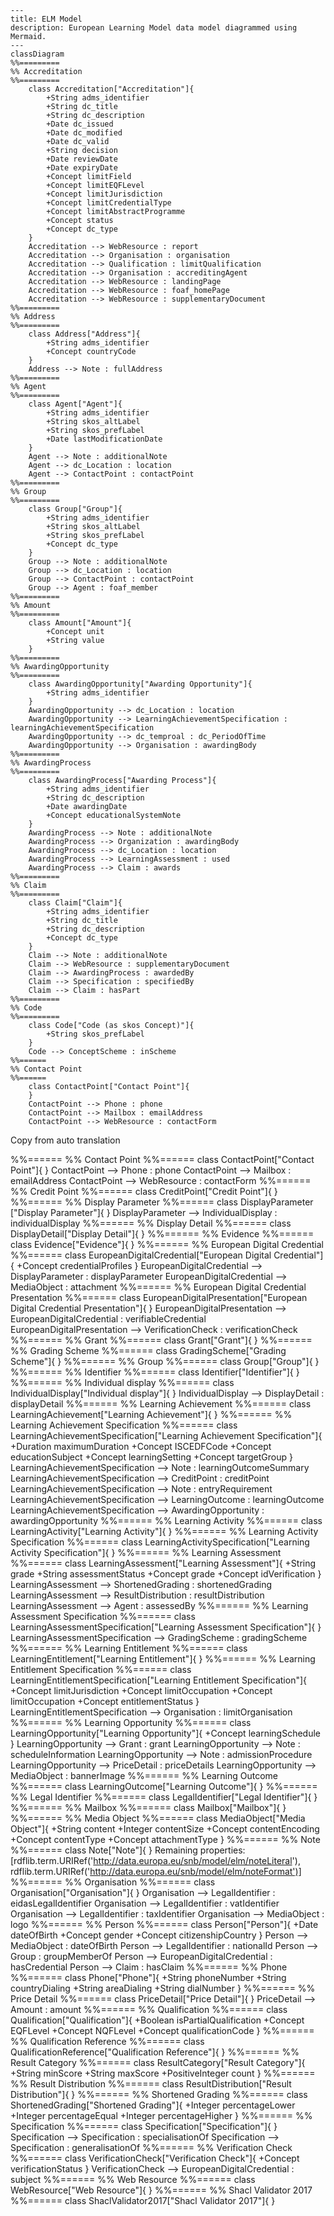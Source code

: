 
```mermaid
---
title: ELM Model
description: European Learning Model data model diagrammed using Mermaid.
---
classDiagram
%%=========
%% Accreditation
%%=========
    class Accreditation["Accreditation"]{
        +String adms_identifier
        +String dc_title
        +String dc_description
        +Date dc_issued
        +Date dc_modified
        +Date dc_valid
        +String decision
        +Date reviewDate
        +Date expiryDate
        +Concept limitField
        +Concept limitEQFLevel
        +Concept limitJurisdiction
        +Concept limitCredentialType
        +Concept limitAbstractProgramme
        +Concept status
        +Concept dc_type
    }
    Accreditation --> WebResource : report
    Accreditation --> Organisation : organisation
    Accreditation --> Qualification : limitQualification
    Accreditation --> Organisation : accreditingAgent
    Accreditation --> WebResource : landingPage
    Accreditation --> WebResource : foaf_homePage
    Accreditation --> WebResource : supplementaryDocument
%%=========
%% Address
%%=========
    class Address["Address"]{
        +String adms_identifier
        +Concept countryCode
    }
    Address --> Note : fullAddress
%%=========
%% Agent
%%=========
    class Agent["Agent"]{
        +String adms_identifier
        +String skos_altLabel
        +String skos_prefLabel
        +Date lastModificationDate
    }
    Agent --> Note : additionalNote
    Agent --> dc_Location : location
    Agent --> ContactPoint : contactPoint
%%=========
%% Group
%%=========
    class Group["Group"]{
        +String adms_identifier
        +String skos_altLabel
        +String skos_prefLabel
        +Concept dc_type
    }
    Group --> Note : additionalNote
    Group --> dc_Location : location
    Group --> ContactPoint : contactPoint
    Group --> Agent : foaf_member
%%=========
%% Amount
%%=========
    class Amount["Amount"]{
        +Concept unit
        +String value
    }
%%=========
%% AwardingOpportunity
%%=========
    class AwardingOpportunity["Awarding Opportunity"]{
        +String adms_identifier
    }
    AwardingOpportunity --> dc_Location : location
    AwardingOpportunity --> LearningAchievementSpecification : learningAchievementSpecification
    AwardingOpportunity --> dc_temproal : dc_PeriodOfTime
    AwardingOpportunity --> Organisation : awardingBody 
%%=========
%% AwardingProcess
%%=========
    class AwardingProcess["Awarding Process"]{
        +String adms_identifier
        +String dc_description
        +Date awardingDate
        +Concept educationalSystemNote
    }
    AwardingProcess --> Note : additionalNote
    AwardingProcess --> Organization : awardingBody
    AwardingProcess --> dc_Location : location
    AwardingProcess --> LearningAssessment : used
    AwardingProcess --> Claim : awards
%%=========
%% Claim
%%=========
    class Claim["Claim"]{
        +String adms_identifier
        +String dc_title
        +String dc_description
        +Concept dc_type
    }
    Claim --> Note : additionalNote
    Claim --> WebResource : supplementaryDocument
    Claim --> AwardingProcess : awardedBy
    Claim --> Specification : specifiedBy
    Claim --> Claim : hasPart
%%=========
%% Code
%%=========
    class Code["Code (as skos Concept)"]{
        +String skos_prefLabel
    }
    Code --> ConceptScheme : inScheme
%%======
%% Contact Point
%%======
    class ContactPoint["Contact Point"]{
    }
    ContactPoint --> Phone : phone
    ContactPoint --> Mailbox : emailAddress
    ContactPoint --> WebResource : contactForm

```



Copy from auto translation

%%======
%% Contact Point
%%======
    class ContactPoint["Contact Point"]{
    }
    ContactPoint --> Phone : phone
    ContactPoint --> Mailbox : emailAddress
    ContactPoint --> WebResource : contactForm
%%======
%% Credit Point
%%======
    class CreditPoint["Credit Point"]{
    }
%%======
%% Display Parameter
%%======
    class DisplayParameter ["Display Parameter"]{
    }
    DisplayParameter  --> IndividualDisplay : individualDisplay
%%======
%% Display Detail
%%======
    class DisplayDetail["Display Detail"]{
    }
%%======
%% Evidence
%%======
    class Evidence["Evidence"]{
    }
%%======
%% European Digital Credential
%%======
    class EuropeanDigitalCredential["European Digital Credential"]{
        +Concept  credentialProfiles
    }
    EuropeanDigitalCredential --> DisplayParameter  : displayParameter
    EuropeanDigitalCredential --> MediaObject : attachment
%%======
%% European Digital Credential Presentation
%%======
    class EuropeanDigitalPresentation["European Digital Credential Presentation"]{
    }
    EuropeanDigitalPresentation --> EuropeanDigitalCredential : verifiableCredential
    EuropeanDigitalPresentation --> VerificationCheck : verificationCheck
%%======
%% Grant
%%======
    class Grant["Grant"]{
    }
%%======
%% Grading Scheme
%%======
    class GradingScheme["Grading Scheme"]{
    }
%%======
%% Group
%%======
    class Group["Group"]{
    }
%%======
%% Identifier
%%======
    class Identifier["Identifier"]{
    }
%%======
%% Individual display
%%======
    class IndividualDisplay["Individual display"]{
    }
    IndividualDisplay --> DisplayDetail : displayDetail
%%======
%% Learning Achievement
%%======
    class LearningAchievement["Learning Achievement"]{
    }
%%======
%% Learning Achievement Specification
%%======
    class LearningAchievementSpecification["Learning Achievement Specification"]{
        +Duration maximumDuration
        +Concept  ISCEDFCode
        +Concept  educationSubject
        +Concept  learningSetting
        +Concept  targetGroup
    }
    LearningAchievementSpecification --> Note : learningOutcomeSummary
    LearningAchievementSpecification --> CreditPoint : creditPoint
    LearningAchievementSpecification --> Note : entryRequirement
    LearningAchievementSpecification --> LearningOutcome : learningOutcome
    LearningAchievementSpecification --> AwardingOpportunity : awardingOpportunity
%%======
%% Learning Activity
%%======
    class LearningActivity["Learning Activity"]{
    }
%%======
%% Learning Activity Specification
%%======
    class LearningActivitySpecification["Learning Activity Specification"]{
    }
%%======
%% Learning Assessment
%%======
    class LearningAssessment["Learning Assessment"]{
        +String   grade
        +String   assessmentStatus
        +Concept  grade
        +Concept  idVerification
    }
    LearningAssessment --> ShortenedGrading : shortenedGrading
    LearningAssessment --> ResultDistribution : resultDistribution
    LearningAssessment --> Agent : assessedBy
%%======
%% Learning Assessment Specification
%%======
    class LearningAssessmentSpecification["Learning Assessment Specification"]{
    }
    LearningAssessmentSpecification --> GradingScheme : gradingScheme
%%======
%% Learning Entitlement
%%======
    class LearningEntitlement["Learning Entitlement"]{
    }
%%======
%% Learning Entitlement Specification
%%======
    class LearningEntitlementSpecification["Learning Entitlement Specification"]{
        +Concept  limitJurisdiction
        +Concept  limitOccupation
        +Concept  limitOccupation
        +Concept  entitlementStatus
    }
    LearningEntitlementSpecification --> Organisation : limitOrganisation
%%======
%% Learning Opportunity
%%======
    class LearningOpportunity["Learning Opportunity"]{
        +Concept  learningSchedule
    }
    LearningOpportunity --> Grant : grant
    LearningOpportunity --> Note : scheduleInformation
    LearningOpportunity --> Note : admissionProcedure
    LearningOpportunity --> PriceDetail : priceDetails
    LearningOpportunity --> MediaObject : bannerImage
%%======
%% Learning Outcome
%%======
    class LearningOutcome["Learning Outcome"]{
    }
%%======
%% Legal Identifier
%%======
    class LegalIdentifier["Legal Identifier"]{
    }
%%======
%% Mailbox
%%======
    class Mailbox["Mailbox"]{
    }
%%======
%% Media Object
%%======
    class MediaObject["Media Object"]{
        +String   content
        +Integer  contentSize
        +Concept  contentEncoding
        +Concept  contentType
        +Concept  attachmentType
    }
%%======
%% Note
%%======
    class Note["Note"]{
    }
Remaining properties:  [rdflib.term.URIRef('http://data.europa.eu/snb/model/elm/noteLiteral'), rdflib.term.URIRef('http://data.europa.eu/snb/model/elm/noteFormat')]
%%======
%% Organisation
%%======
    class Organisation["Organisation"]{
    }
    Organisation --> LegalIdentifier : eidasLegalIdentifier
    Organisation --> LegalIdentifier : vatIdentifier
    Organisation --> LegalIdentifier : taxIdentifier
    Organisation --> MediaObject : logo
%%======
%% Person
%%======
    class Person["Person"]{
        +Date     dateOfBirth
        +Concept  gender
        +Concept  citizenshipCountry
    }
    Person --> MediaObject : dateOfBirth
    Person --> LegalIdentifier : nationalId
    Person --> Group : groupMemberOf
    Person --> EuropeanDigitalCredential : hasCredential
    Person --> Claim : hasClaim
%%======
%% Phone
%%======
    class Phone["Phone"]{
        +String   phoneNumber
        +String   countryDialing
        +String   areaDialing
        +String   dialNumber
    }
%%======
%% Price Detail
%%======
    class PriceDetail["Price Detail"]{
    }
    PriceDetail --> Amount : amount
%%======
%% Qualification
%%======
    class Qualification["Qualification"]{
        +Boolean isPartialQualification
        +Concept  EQFLevel
        +Concept  NQFLevel
        +Concept  qualificationCode
    }
%%======
%% Qualification Reference
%%======
    class QualificationReference["Qualification Reference"]{
    }
%%======
%% Result Category
%%======
    class ResultCategory["Result Category"]{
        +String   minScore
        +String   maxScore
        +PositiveInteger    count
    }
%%======
%% Result Distribution
%%======
    class ResultDistribution["Result Distribution"]{
    }
%%======
%% Shortened Grading
%%======
    class ShortenedGrading["Shortened Grading"]{
        +Integer  percentageLower
        +Integer  percentageEqual
        +Integer  percentageHigher
    }
%%======
%% Specification
%%======
    class Specification["Specification"]{
    }
    Specification --> Specification : specialisationOf
    Specification --> Specification : generalisationOf
%%======
%% Verification Check
%%======
    class VerificationCheck["Verification Check"]{
        +Concept  verificationStatus
    }
    VerificationCheck --> EuropeanDigitalCredential : subject
%%======
%% Web Resource
%%======
    class WebResource["Web Resource"]{
    }
%%======
%% Shacl Validator 2017
%%======
    class ShaclValidator2017["Shacl Validator 2017"]{
    }